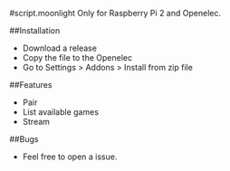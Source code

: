 #script.moonlight
Only for Raspberry Pi 2 and Openelec.

##Installation
- Download a release
- Copy the file to the Openelec
- Go to Settings > Addons > Install from zip file

##Features
- Pair
- List available games
- Stream

##Bugs
- Feel free to open a issue.
